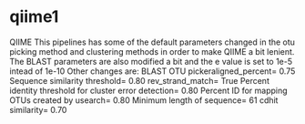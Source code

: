 # qiime1
QIIME 
This pipelines has some of the default parameters changed in the otu picking method and clustering methods in order to make QIIME a bit lenient.
The BLAST parameters are also modified a bit and the e value is set to 1e-5 intead of 1e-10
Other changes are:
BLAST OTU pickeraligned_percent= 0.75
Sequence similarity threshold= 0.80
rev_strand_match= True
Percent identity threshold for cluster error detection= 0.80
Percent ID for mapping OTUs created by usearch= 0.80
Minimum length of sequence= 61
cdhit similarity= 0.70
